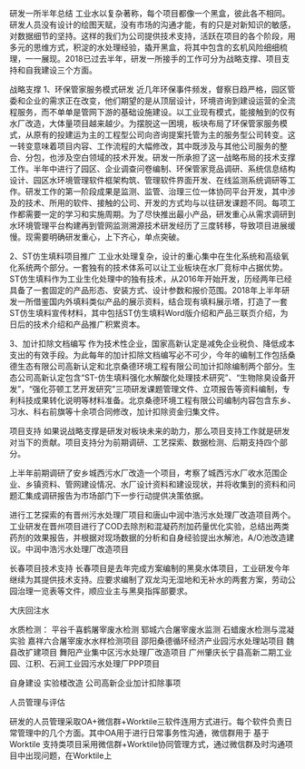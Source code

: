 研发一所半年总结
工业水以复杂著称，每个项目都像一个黑盒，彼此各不相同。研发人员没有设计的绘图天赋，没有市场的沟通才能，有的只是对新知识的敏感，对数据细节的坚持。这样的我们为公司提供技术支持，活跃在项目的各个阶段，用多元的思维方式，积淀的水处理经验，撬开黑盒，将其中包含的玄机风险细细梳理，一一展现。2018已过去半年，研发一所接手的工作可分为战略支撑、项目支持和自我建设三个方面。

战略支撑
1、环保管家服务模式研发
近几年环保事件频发，督察日趋严格，园区管委和企业的需求正在改变，他们期望的是从顶层设计，环境咨询到建设运营的全流程服务，而不单单是管网下游的基础设施建设。以工业现有模式，能接触到的仅有水厂改造，大体量项目越来越少。为摆脱这一困境，板块布局了环保管家服务模式，从原有的投建运为主的工程型公司向咨询提案托管为主的服务型公司转变。这一转变意味着项目内容、工作流程的大幅修改，其中既涉及与其他公司服务的整合、分包，也涉及空白领域的技术开发。研发一所承担了这一战略布局的技术支撑工作。半年中进行了园区、企业调查问卷编制、环保管家竞品调研、系统信息结构设计、园区水环境管理软件框架构筑、管理软件界面开发、在线监测系统调研等工作。研发工作的第一阶段成果是监测、监管、治理三位一体协同平台开发，其中涉及的技术、所用的软件、接触的公司、开发的方式均与以往研发课题不同。每项工作都需要一定的学习和实施周期。为了尽快推出最小产品，研发重心从需求调研到水环境管理平台构建再到管网监测溯源技术研发经历了三度转移，导致项目进展缓慢。现需要明确研发重心，上下齐心，单点突破。

2、ST仿生填料项目推广
工业水处理复杂，设计的重心集中在生化系统和高级氧化系统两个部分。一套独有的技术体系可以让工业板块在水厂竞标中占据优势。ST仿生填料作为工业生化处理中的独有技术，从2016年开始开发，历经两年已经具备了一套固定的产品形态、安装方式、设计参数和报价范围。2018年上半年研发一所借鉴国内外填料类似产品的展示资料，结合现有填料展示塔，打造了一套ST仿生填料宣传材料，其中包括ST仿生填料Word版介绍和产品三联页介绍，为日后的技术介绍和产品推广积累资本。

3、加计扣除文档编写
作为技术性企业，国家高新认定是减免企业税负、降低成本支出的有效手段。为此每年的加计扣除文档编写必不可少，今年的编制工作包括桑德生态有限公司高新认定和北京桑德环境工程有限公司加计扣除编制两个部分。生态公司高新认定包含“ST-仿生填料强化水解酸化处理技术研究”、“生物除臭设备开发”，“强化芬顿工艺开发研究”三项研发课题管理文件、立项报告等资料编制，专利科技成果转化说明等材料准备。北京桑德环境工程有限公司编制内容包含东乡、习水、科右前旗等十余项合同修改，加计扣除资金归集文件。

项目支持
如果说战略支撑是研发对板块未来的助力，那么项目支持工作就是研发对当下的贡献。项目支持分为前期调研、工艺探索、数据检测、后期支持四个部分。

上半年前期调研了安乡城西污水厂改造一个项目，考察了城西污水厂收水范围企业、乡镇资料、管网建设情况、水厂设计资料和建设现状，并将收集到的资料和问题汇集成调研报告为市场部门下一步行动提供决策依据。

进行工艺探索的有晋州污水处理厂项目和唐山中润中浩污水处理厂改造项目两个。工业研发在晋州项目进行了COD去除剂和混凝药剂加药量优化实验，总结出两类药剂的效果报告，并根据对现场数据的分析和自身经验提出水解池，A/O池改造建议。中润中浩污水处理厂改造项目

长春项目技术支持
长春项目是去年完成方案编制的黑臭水体项目，工业研发今年继续为其提供技术支持。应要求编制了双龙沟无湿地和无补水的两套方案，劳动公园治理一览表等文件，顺应业主与黑臭指挥部要求。

大庆回注水


水质检测：
平谷千喜鹤屠宰废水检测
郓城六合屠宰废水监测
石蜡废水检测与混凝实验
嘉祥六合屠宰废水水样检测项目
邵阳桑德循环经济产业园污水处理站项目
魏县改扩建项目
舞阳产业集中区污水处理厂改造项目
广州肇庆长宁县高新二期工业园、江积、石涧工业园污水处理厂PPP项目

自身建设
实验楼改造
公司高新企业加计扣除事项

人员管理与评估

研发的人员管理采取OA+微信群+Worktile三软件连用方式进行。每个软件负责日常管理中的几个方面。其中OA用于进行日常事务性沟通，微信群用于
基于Worktile
支持类项目采用微信群+Worktile协同管理方式，通过微信群及时沟通项目中出现问题，在Worktile上

